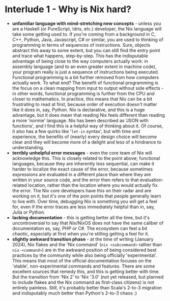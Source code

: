 # Interlude 1 - Why is Nix hard?

* **unfamiliar language with mind-stretching new concepts** - unless you are a Haskell (or PureScript, Idris, etc.) developer, the Nix language will take some getting used to. If you're coming from a background in C, C++, Python, Java, Javascript, C# or similar, you are used to thinking of programming 
  in terms of sequences of instructions. Sure, objects abstract this away to some extent, but you can still find the entry point and trace what happens, step-by-step. This has the indisputable advantage of being close to the way computers actually work: in assembly language (and to an even greater extent in machine code), your program really is just a sequence of instructions being executed. Functional programming is a bit further removed from how computers actually work. To what end? The benefit of functional programming is the focus on a clean mapping from input to output
  without side effects - in other words, functional programming is further from the CPU and closer to mathematics. In practice, this means that Nix can be a bit frustrating to read at first, because order of execution doesn't matter like it does in, say, Python. Nix is declarative, and this is a huge advantage, but it does mean that reading Nix feels different than reading a more 'normie' language. Nis has been described as 'JSON with functions', and I find this is a helpful way of thinking about it. Of course, it also has a few quirks like '`let-in` syntax', but with time and experience, the benefits of (nearly) every design choice will become clear and they will become more of a delight and less of a hindrance to understanding.
* **terribly unhelpful error messages** - even the core team of Nix will acknowledge this. This is closely related to the point above; functional   
  languages, because they are inherently less sequential, can make it harder to localize the exact cause of the error, because sometimes expressions are evaluated in a different place than where they are written in your source code, and the error then refers to that evaluation-related location, rather than the location where you would actually fix the error. The Nix core developers have this on their radar and are working on it, but it's one of the poin points that people generally learn to live with. Over time, debugging Nix is something you will get a feel for, even if the error traces are less immediately helpful than in, say, Julia or Python.
* **lacking documentation** - this is getting better all the time, but it's uncontroversial to say that Nix/NixOS does not have the same caliber of 
  documentation as, say, PHP or C#. The ecosystem can feel a bit chaotic, especially at first when you're stilling getting a feel for it.
* **slightly awkward transition phase** - at the time of writing (January 2024), Nix flakes and the 'Nix command' (`nix <subcommand>` rather than `nix-<command>`) are in the awkward position of being considered best practices by the community while also being officially 'experimental'. This means that most of the official documentation focuses on the 'stable', non-experimental commands and features. There are some excellent sources that remedy this, and this is getting better with time. But the transition from 'Nix 2' to 'Nix '3.0' (not yet released, but planned to include flakes and the Nix command as first-class citizens) is not entirely painless. Still, it's probably better than Scala's 2-to-3 migration and indisputably much better than Python's 2-to-3 chaos :)